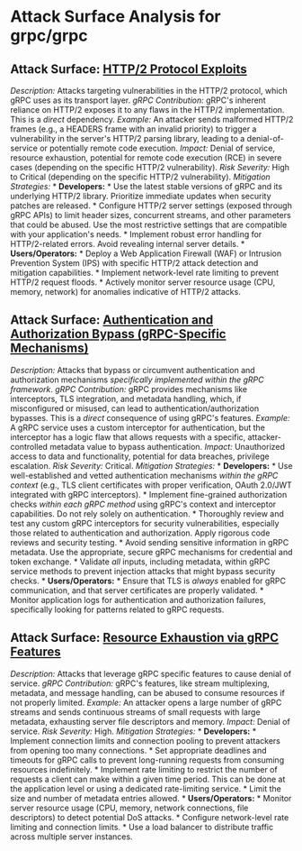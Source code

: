 # Attack Surface Analysis for grpc/grpc

## Attack Surface: [HTTP/2 Protocol Exploits](./attack_surfaces/http2_protocol_exploits.md)

*Description:* Attacks targeting vulnerabilities in the HTTP/2 protocol, which gRPC uses as its transport layer.
*gRPC Contribution:* gRPC's inherent reliance on HTTP/2 exposes it to any flaws in the HTTP/2 implementation. This is a *direct* dependency.
*Example:* An attacker sends malformed HTTP/2 frames (e.g., a HEADERS frame with an invalid priority) to trigger a vulnerability in the server's HTTP/2 parsing library, leading to a denial-of-service or potentially remote code execution.
*Impact:* Denial of service, resource exhaustion, potential for remote code execution (RCE) in severe cases (depending on the specific HTTP/2 vulnerability).
*Risk Severity:* High to Critical (depending on the specific HTTP/2 vulnerability).
*Mitigation Strategies:*
    *   **Developers:**
        *   Use the latest stable versions of gRPC and its underlying HTTP/2 library.  Prioritize immediate updates when security patches are released.
        *   Configure HTTP/2 server settings (exposed through gRPC APIs) to limit header sizes, concurrent streams, and other parameters that could be abused.  Use the most restrictive settings that are compatible with your application's needs.
        *   Implement robust error handling for HTTP/2-related errors. Avoid revealing internal server details.
    *   **Users/Operators:**
        *   Deploy a Web Application Firewall (WAF) or Intrusion Prevention System (IPS) with specific HTTP/2 attack detection and mitigation capabilities.
        *   Implement network-level rate limiting to prevent HTTP/2 request floods.
        *   Actively monitor server resource usage (CPU, memory, network) for anomalies indicative of HTTP/2 attacks.

## Attack Surface: [Authentication and Authorization Bypass (gRPC-Specific Mechanisms)](./attack_surfaces/authentication_and_authorization_bypass__grpc-specific_mechanisms_.md)

*Description:* Attacks that bypass or circumvent authentication and authorization mechanisms *specifically implemented within the gRPC framework*.
*gRPC Contribution:* gRPC provides mechanisms like interceptors, TLS integration, and metadata handling, which, if misconfigured or misused, can lead to authentication/authorization bypasses. This is a *direct* consequence of using gRPC's features.
*Example:* A gRPC service uses a custom interceptor for authentication, but the interceptor has a logic flaw that allows requests with a specific, attacker-controlled metadata value to bypass authentication.
*Impact:* Unauthorized access to data and functionality, potential for data breaches, privilege escalation.
*Risk Severity:* Critical.
*Mitigation Strategies:*
    *   **Developers:**
        *   Use well-established and vetted authentication mechanisms *within the gRPC context* (e.g., TLS client certificates with proper verification, OAuth 2.0/JWT integrated with gRPC interceptors).
        *   Implement fine-grained authorization checks *within each gRPC method* using gRPC's context and interceptor capabilities.  Do not rely solely on authentication.
        *   Thoroughly review and test any custom gRPC interceptors for security vulnerabilities, especially those related to authentication and authorization.  Apply rigorous code reviews and security testing.
        *   Avoid sending sensitive information in gRPC metadata. Use the appropriate, secure gRPC mechanisms for credential and token exchange.
        *   Validate *all* inputs, including metadata, within gRPC service methods to prevent injection attacks that might bypass security checks.
    *   **Users/Operators:**
        *   Ensure that TLS is *always* enabled for gRPC communication, and that server certificates are properly validated.
        *   Monitor application logs for authentication and authorization failures, specifically looking for patterns related to gRPC requests.

## Attack Surface: [Resource Exhaustion via gRPC Features](./attack_surfaces/resource_exhaustion_via_grpc_features.md)

*Description:* Attacks that leverage gRPC specific features to cause denial of service.
*gRPC Contribution:* gRPC's features, like stream multiplexing, metadata, and message handling, can be abused to consume resources if not properly limited.
*Example:* An attacker opens a large number of gRPC streams and sends continuous streams of small requests with large metadata, exhausting server file descriptors and memory.
*Impact:* Denial of service.
*Risk Severity:* High.
*Mitigation Strategies:*
    * **Developers:**
        * Implement connection limits and connection pooling to prevent attackers from opening too many connections.
        * Set appropriate deadlines and timeouts for gRPC calls to prevent long-running requests from consuming resources indefinitely.
        * Implement rate limiting to restrict the number of requests a client can make within a given time period. This can be done at the application level or using a dedicated rate-limiting service.
        * Limit the size and number of metadata entries allowed.
    * **Users/Operators:**
        * Monitor server resource usage (CPU, memory, network connections, file descriptors) to detect potential DoS attacks.
        * Configure network-level rate limiting and connection limits.
        * Use a load balancer to distribute traffic across multiple server instances.

